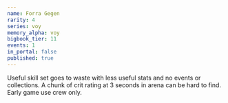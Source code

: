 ```yaml
---
name: Forra Gegen
rarity: 4
series: voy
memory_alpha: voy
bigbook_tier: 11
events: 1
in_portal: false
published: true
---
```


Useful skill set goes to waste with less useful stats and no events or collections. A chunk of crit rating at 3 seconds in arena can be hard to find. Early game use crew only.
